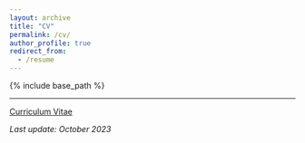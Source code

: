```yaml
---
layout: archive
title: "CV"
permalink: /cv/
author_profile: true
redirect_from:
  - /resume
---
```


{% include base_path %}

------

[Curriculum Vitae](http://wenqian-ye.github.io/files/cv.pdf)

*Last update: October 2023*

<!-- Publications
------

(* indicates equal contribution. ) -->
<!-- 
1. **Masked Domain Adaptation (MDA): Lipschitz Regularized Masked Self-supervised Learning for Chest X-ray Domain Adaptation** \[[paper]()\]

   * Xu Cao*, <u>Wenqian Ye*</u>, Elena Sizikova, Kenny Moise, Megan Coffee
   * Under review at The IEEE/CVF Conference on Computer Vision and Pattern Recognition (CVPR), 2023.
   -->
<!-- 2. **ViTASD: Robust ViT Baselines for Autism Spectrum Disorder Facial Detection** \[[paper](https://arxiv.org/abs/2210.16943)\]

   * Xu Cao*, <u>Wenqian Ye*</u>, Elena Sizikova, Xue Bai, Megan Coffee, Hongwu Zeng, Jianguo Cao
   * IEEE International Conference on Acoustics, Speech, and Signal Processing (ICASSP), 2023.

3. **Uncertainty Estimation in Deterministic Vision Transformer** \[[paper](https://charliezhaoyinpeng.github.io/UDM-AAAI23/ap/)\]

   * <u>Wenqian Ye*</u>, Yunsheng Ma*, Xu Cao
   * AAAI Workshop on Uncertainty Reasoning and Quantification in Decision Making (UDM-AAAI), 2023.

4. **Bird’s-Eye-View Traffic Scene Representation Learning via Channel Masked Autoencoder** \[paper\]

   * Xu Cao, Kun Tang, Zhipeng Cao, Tong Zhou, Erlong Li, Ao Liu, Shengtao Zou, Shuqi Mei, <u>Wenqian Ye</u>, Yunsheng Ma, Elena Sizikova, Chao Zheng.
   * Under review at The IEEE International Conference on Robotics and Automation (ICRA), 2023.

5. **Combining FCA-Map with Representation Learning for Aligning Large Biomedical Ontologies** \[[paper](https://ceur-ws.org/Vol-3063/om2021_poster1.pdf)\]

   * Guoxuan Li, Songmao Zhang, Jiayi Wei, <u>Wenqian Ye</u>
   * International Semantic Web Conference, Workshop on Ontology Matching (ISWC), 2021.

6. **Adversarial Examples Generation for Reducing Implicit Gender Bias in Pre-trained Models** \[[paper](https://arxiv.org/abs/2110.01094)\]

   * <u>Wenqian Ye</u>, Fei Xu, Yaojia Huang, Cassie Huang, Ji A
   * ArXiv, 2021. -->

<!-- Education
======
* B.S. in Mathematics, University of Illinois Urbana Champaign, 2020
* M.S. in Computer Science, New York University, 2022

Work experience
======

* **Embedded Software Engineer**
  * Cirrus Logic
  * Duties included:
    * Work on internal and customer-facing UI design and implementation system-level testing for components including device driver, firmware, UI Software test automation.
    * Implement DSP algorithm prototype in Python/Matlab and fixed-point firmware in C/C++.
    * Conduct Embedded Software validation and testing for audio and haptics application -- unit test design, automation, analysis, and report.

* **LiveSensus**
  * Coordinated Science Laboratory, University of Illinois
  * Duties included:
    * Built a machine learning model and open-sourced dataset consisting of 30 hours of audio labeled with MOS scores
for quality estimation during Vo-IP.
    * Designed and developed both simulators to re-create quality degradation in videos and audios for dataset and
survey launched on AWS and LiveSensus website.
    * Collaborated with four other founders, Professor Sanjay Patel and a leading live streaming company, five founders
selected from 40 students under \textit{Alchemy Foundry} at UIUC \textit{Coordinated Science Laboratory(CSL)}. -->

<!-- Skills
======
* Skill 1
* Skill 2
  * Sub-skill 2.1
  * Sub-skill 2.2
  * Sub-skill 2.3
* Skill 3

Publications
======
  <ul>{% for post in site.publications %}
    {% include archive-single-cv.html %}
  {% endfor %}</ul>
  
Talks
======
  <ul>{% for post in site.talks %}
    {% include archive-single-talk-cv.html %}
  {% endfor %}</ul>
  
Teaching
======
  <ul>{% for post in site.teaching %}
    {% include archive-single-cv.html %}
  {% endfor %}</ul> -->
  
<!-- Academic Service
======
* Reviewer of *International Conference on Acoustics, Speech, and Signal Processing (ICASSP)*, 2023
* Reviewer of *The AAAI Conference on Artificial Intelligence (AAAI)*, 2023
* Reviewer of *International Conference on Machine Learning (ICML)*, 2022 -->
